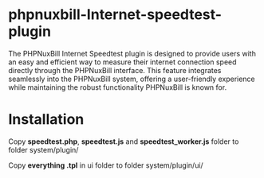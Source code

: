 # phpnuxbill-Internet-speedtest-plugin
 The PHPNuxBill Internet Speedtest plugin is designed to provide users with an easy and efficient way to measure their internet connection speed directly through the PHPNuxBill interface. This feature integrates seamlessly into the PHPNuxBill system, offering a user-friendly experience while maintaining the robust functionality PHPNuxBill is known for.



# Installation


Copy **speedtest.php**, **speedtest.js** and **speedtest_worker.js** folder to folder system/plugin/

Copy **everything .tpl** in ui folder to folder system/plugin/ui/